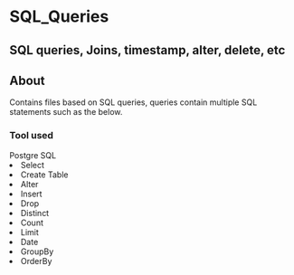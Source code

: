 # SQL_Queries
<h2>SQL queries, Joins, timestamp, alter, delete, etc</h2>

<h2>About</h2>

Contains files based on SQL queries, queries contain multiple SQL statements such as the below.
<h3>Tool used</h3>
Postgre SQL
<li>Select</li>
<li>Create Table</li>
<li>Alter</li>
<li>Insert</li>
<li>Drop</li>
<li>Distinct</li>
<li>Count</li>
<li>Limit</li>
<li>Date</li>
<li>GroupBy</li>
<li>OrderBy</li>

